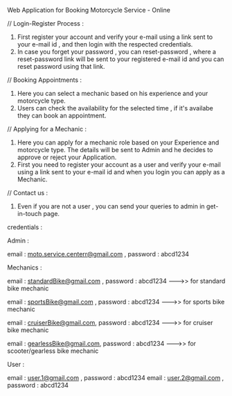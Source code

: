 Web Application for Booking Motorcycle Service - Online


// Login-Register Process :

1. First register your account and verify your e-mail using a link sent to your e-mail id , and then login with the respected credentials.
2. In case you forget your password , you can reset-password , where a reset-password link will be sent to your registered e-mail id and you can reset password using that link.

// Booking Appointments :

1. Here you can select a mechanic based on his experience and your motorcycle type.
2. Users can check the availability for the selected time , if it's availabe they can book an appointment.

// Applying for a Mechanic :

1. Here you can apply for a mechanic role based on your Experience and motorcycle type. The details will be sent to Admin and he decides to approve or reject your Application.
2. First you need to register your account as a user and verify your e-mail using a link sent to your e-mail id and when you login you can apply as a Mechanic.

// Contact us :

1. Even if you are not a user , you can send your queries to admin in get-in-touch page.



credentials :

Admin :

email : moto.service.centerr@gmail.com , password : abcd1234

Mechanics :

email : standardBike@gmail.com ,         password : abcd1234 --->> for standard bike mechanic

email : sportsBike@gmail.com ,           password : abcd1234 --->> for sports bike mechanic

email : cruiserBike@gmail.com,      password : abcd1234 --->> for cruiser bike mechanic

email : gearlessBike@gmail.com,          password : abcd1234 --->> for scooter/gearless bike mechanic

User :

email : user.1@gmail.com ,          password : abcd1234
email : user.2@gmail.com ,          password : abcd1234

